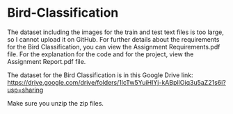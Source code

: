 # Bird-Classification
The dataset including the images for the train and test text files is too large, so I cannot upload it on GitHub. For further details about the requirements for the Bird Classification,
you can view the Assignment Requirements.pdf file. For the explanation for the code and for the project, view the Assignment Report.pdf file. 

The dataset for the Bird Classification is in this Google Drive link: https://drive.google.com/drive/folders/1lcTw5YuiHIYj-kABplIOiq3u5aZ21s6i?usp=sharing

Make sure you unzip the zip files. 

